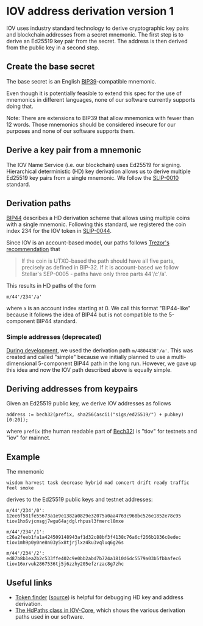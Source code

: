 # IOV address derivation version 1

IOV uses industry standard technology to derive cryptographic key pairs and
blockchain addresses from a secret mnemonic. The first step is to derive an
Ed25519 key pair from the secret. The address is then derived from the public
key in a second step.

## Create the base secret

The base secret is an English
[BIP39](https://github.com/bitcoin/bips/blob/master/bip-0039.mediawiki)-compatible
mnemonic.

Even though it is potentially feasible to extend this spec for the use of
mnemonics in different languages, none of our software currently supports doing
that.

Note: There are extensions to BIP39 that allow mnemonics with fewer than 12
words. Those mnemonics should be considered insecure for our purposes and none
of our software supports them.

## Derive a key pair from a mnemonic

The IOV Name Service (i.e. our blockchain) uses Ed25519 for signing.
Hierarchical deterministic (HD) key derivation allows us to derive multiple
Ed25519 key pairs from a single mnemonic. We follow the
[SLIP-0010](https://github.com/satoshilabs/slips/blob/master/slip-0010.md)
standard.

## Derivation paths

[BIP44](https://github.com/bitcoin/bips/blob/master/bip-0044.mediawiki)
describes a HD derivation scheme that allows using multiple coins with a single
mnemonic. Following this standard, we registered the coin index 234 for the IOV
token in
[SLIP-0044](https://github.com/satoshilabs/slips/blob/master/slip-0044.md).

Since IOV is an account-based model, our paths follows
[Trezor's recommendation](https://github.com/trezor/trezor-firmware/tree/master/core/docs/coins)
that

> If the coin is UTXO-based the path should have all five parts, precisely as
> defined in BIP-32. If it is account-based we follow Stellar's SEP-0005 - paths
> have only three parts 44'/c'/a'.

This results in HD paths of the form

```
m/44'/234'/a'
```

where `a` is an account index starting at 0. We call this format "BIP44-like"
because it follows the idea of BIP44 but is not compatible to the 5-component
BIP44 standard.

### Simple addresses (deprecated)

[During development](https://github.com/iov-one/iov-core/blob/v0.15.0/docs/KeyBase.md#simple-addresses),
we used the derivation path `m/4804438'/a'`. This was created and called
"simple" because we initially planned to use a multi-dimensional 5-component
BIP44 path in the long run. However, we gave up this idea and now the IOV path
described above is equally simple.

## Deriving addresses from keypairs

Given an Ed25519 public key, we derive IOV addresses as follows

```
address := bech32(prefix, sha256(ascii("sigs/ed25519/") + pubkey)[0:20]);
```

where `prefix` (the human readable part of
[Bech32](https://github.com/bitcoin/bips/blob/master/bip-0173.mediawiki)) is
"tiov" for testnets and "iov" for mainnet.

## Example

The mnemonic

```
wisdom harvest task decrease hybrid mad concert drift ready traffic feel smoke
```

derives to the Ed25519 public keys and testnet addresses:

```
m/44'/234'/0':
12ee6f581fe55673a1e9e1382a0829e32075a0aa4763c968bc526e1852e78c95
tiov1hx6vjcmsgj7wgu64ajdglrhpusl3fmercl8mxe

m/44'/234'/1':
c26a2feeb1fa1a424509148943af1d32c88bf3f4138c76a6cf266b1836c8edec
tiov1mh9p0y0ne8n03y5x8tjrjlxz4ku3vqluq6g26s

m/44'/234'/2':
ed87b8b1ea2b2c533ffe402c9e0bb2abd7b724a1810d6dc5579a03b5fbbafec6
tiov16xrvuk2867536tj5j6zzhy205efzrzac8g7zhc
```

## Useful links

- [Token finder](https://iov-one.github.io/token-finder/)
  ([source](https://github.com/iov-one/token-finder)) is helpful for debugging
  HD key and address derivation.
- [The HdPaths class in IOV-Core](https://github.com/iov-one/iov-core/blob/master/packages/iov-keycontrol/src/hdpaths.ts),
  which shows the various derivation paths used in our software.
